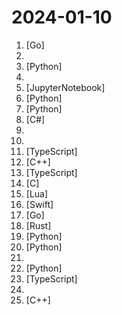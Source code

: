 # 2024-01-10

1. [](https://github.comundefined "Convert Github Copilot to ChatGPT, free to use the GPT-4 model") [Go]
2. [](https://github.comundefined "") 
3. [](https://github.comundefined "Framework for orchestrating role-playing, autonomous AI agents. By fostering collaborative intelligence, CrewAI empowers agents to work together seamlessly, tackling complex tasks.") [Python]
4. [](https://github.comundefined "Official implementation of DreaMoving") 
5. [](https://github.comundefined "Free Data Engineering course!") [JupyterNotebook]
6. [](https://github.comundefined "A natural language interface for computers") [Python]
7. [](https://github.comundefined "A list of useful payloads and bypass for Web Application Security and Pentest/CTF") [Python]
8. [](https://github.comundefined "") [C#]
9. [](https://github.comundefined "") 
10. [](https://github.comundefined "深入探索精选的套壳站和必备API资源。本文为初学者和经验丰富的运营者提供一站式指南，涵盖常见问题解答和基础攻略，助您迈向套壳站副业成功之路。Dive into a curated selection of shell sites and essential APIs. This article offers a comprehensive guide for both beginners and seasoned operators, covering FAQs and basic strategies to propel you towards success in your shell site side hustle.") 
11. [](https://github.comundefined "An enterprise-class low-code technology stack with scale-out design / 一套面向扩展设计的企业级低代码技术体系") [TypeScript]
12. [](https://github.comundefined "") [C++]
13. [](https://github.comundefined "A fresh and elegant admin template, based on Vue3,Vite3,TypeScript,NaiveUI and UnoCSS [一个基于Vue3、Vite3、TypeScript、NaiveUI 和 UnoCSS的清新优雅的中后台模版]") [TypeScript]
14. [](https://github.comundefined "High-speed Large Language Model Serving on PCs with Consumer-grade GPUs") [C]
15. [](https://github.comundefined "Soho vibes for Neovim") [Lua]
16. [](https://github.comundefined "📸 A powerful, high-performance React Native Camera library.") [Swift]
17. [](https://github.comundefined "Open Source realtime backend in 1 file") [Go]
18. [](https://github.comundefined "Blazing 💥 fast terminal-ui for git written in rust 🦀") [Rust]
19. [](https://github.comundefined "Imitation Learning algorithms with Co-traing for Mobile ALOHA: ACT, Diffusion Policy, VINN") [Python]
20. [](https://github.comundefined "提取微信聊天记录，将其导出成HTML、Word、CSV文档永久保存，对聊天记录进行分析生成年度聊天报告") [Python]
21. [](https://github.comundefined "🎓 Path to a free self-taught education in Computer Science!") 
22. [](https://github.comundefined "Making large AI models cheaper, faster and more accessible") [Python]
23. [](https://github.comundefined "Beautifully designed components that you can copy and paste into your apps. Accessible. Customizable. Open Source.") [TypeScript]
24. [](https://github.comundefined "湖南电信、移动、联通组播源，IPv6源，完善的台标，几近完美的EPG节目预告[强迫症福音]") 
25. [](https://github.comundefined "A fast, lightweight, embeddable inference engine to supercharge your apps with local AI. OpenAI-compatible API") [C++]
